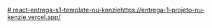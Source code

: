 [# react-entrega-s1-template-nu-kenzie](https://entrega-1-projeto-nu-kenzie.vercel.app/)https://entrega-1-projeto-nu-kenzie.vercel.app/
